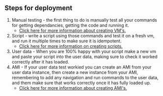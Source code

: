 ## Steps for deployment

1) Manual testing - the first thing to do is manually test all your commands for getting dependancies, getting the code and running it.
   - [Click here for more information about creating VM's.](../../../week1/day2/setting-up-a-vm/README.md)
2) Script - write a script using those commands and test it on a fresh vm, and run it multiple times to make sure it is idempotent.
   - [Click here for more information on creating scripts.](../../../week1/day3/scripts/README.md)
3) User data - When you are 100% happy with your script make a new vm and paste your script into the user data, making sure to check it worked correctly after it has loaded.
4) AMI - If your user data test workied you can create an AMI from your user data instance, then create a new instance from your AMI, remembering to add any navigation and run commands to the user data, and them make sure that works correctly once it has fully loaded up.
   - [Click here for more information about creating AMI's.](../../../week1/day5/creating-ami's/README.md)